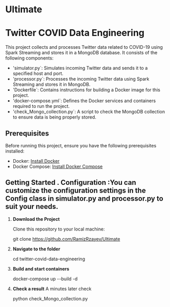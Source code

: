 # Ultimate
# Twitter COVID Data Engineering

This project collects and processes Twitter data related to COVID-19 using Spark Streaming and stores it in a MongoDB database. It consists of the following components:

- 'simulator.py`: Simulates incoming Twitter data and sends it to a specified host and port.
- 'processor.py`: Processes the incoming Twitter data using Spark Streaming and stores it in MongoDB.
- 'Dockerfile`: Contains instructions for building a Docker image for this project.
- 'docker-compose.yml`: Defines the Docker services and containers required to run the project.
- 'check_Mongo_collection.py`: A script to check the MongoDB collection to ensure data is being properly stored.

## Prerequisites

Before running this project, ensure you have the following prerequisites installed:

- Docker: [Install Docker](https://docs.docker.com/get-docker/)
- Docker Compose: [Install Docker Compose](https://docs.docker.com/compose/install/)

## Getting Started .   Configuration :You can customize the configuration settings in the Config class in simulator.py and processor.py to suit your needs. 	


1. **Download the Project**

   Clone this repository to your local machine:

   git clone https://github.com/RamizRzayev/Ultimate
   
2. **Navigate to the folder**    
   
   cd twitter-covid-data-engineering

3. **Build and start containers** 
    
   docker-compose up --build -d

 	
4. **Check a result** 
    A minutes later check 
	
   python check_Mongo_collection.py